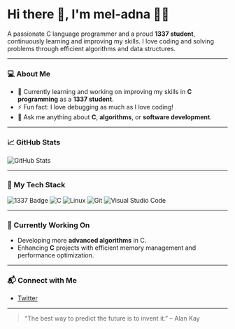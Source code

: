 # Hi there 👋, I'm mel-adna 👨‍💻

A passionate C language programmer and a proud **1337 student**, continuously learning and improving my skills. I love coding and solving problems through efficient algorithms and data structures.

---

### 💻 About Me

- 🌱 Currently learning and working on improving my skills in **C programming** as a **1337 student**.
- ⚡ Fun fact: I love debugging as much as I love coding!
- 💬 Ask me anything about **C**, **algorithms**, or **software development**.

---

### 📈 GitHub Stats

![GitHub Stats](https://github-readme-stats.vercel.app/api?username=mel-adna&show_icons=true&theme=radical)

---

### 🔧 My Tech Stack

![1337 Badge](https://img.shields.io/badge/1337%20School-000000?&logo=graduation-cap&logoColor=white)
![C](https://img.shields.io/badge/-C-000000?&logo=c&logoColor=white)
![Linux](https://img.shields.io/badge/-Linux-000000?&logo=linux&logoColor=white)
![Git](https://img.shields.io/badge/-Git-000000?&logo=git&logoColor=white)
![Visual Studio Code](https://img.shields.io/badge/-VS%20Code-000000?&logo=visualstudiocode&logoColor=white)

---

### 🔭 Currently Working On

- Developing more **advanced algorithms** in C.
- Enhancing **C** projects with efficient memory management and performance optimization.


---

### 📬 Connect with Me

- [Twitter]([https://twitter.com/your-profile](https://x.com/El_adnanii))

---

> “The best way to predict the future is to invent it.” – Alan Kay
